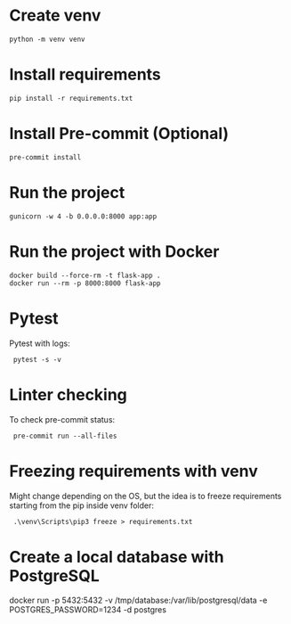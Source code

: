# Create venv

```
python -m venv venv
```

# Install requirements

```
pip install -r requirements.txt
```

# Install Pre-commit (Optional)

```
pre-commit install
```

# Run the project

```
gunicorn -w 4 -b 0.0.0.0:8000 app:app
```

# Run the project with Docker

```
docker build --force-rm -t flask-app .
docker run --rm -p 8000:8000 flask-app
```

# Pytest

Pytest with logs:

```
 pytest -s -v
```

# Linter checking

To check pre-commit status:

```
 pre-commit run --all-files
```

# Freezing requirements with venv

Might change depending on the OS, but the idea is to freeze requirements starting from the pip inside venv folder:

```
 .\venv\Scripts\pip3 freeze > requirements.txt
```

# Create a local database with PostgreSQL

docker run -p 5432:5432 -v /tmp/database:/var/lib/postgresql/data -e POSTGRES_PASSWORD=1234 -d postgres
